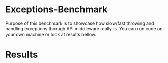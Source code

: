 # Exceptions-Benchmark
Purpose of this benchmark is to showcase how slow/fast throwing and handling exceptions thorugh API middleware really is.
You can run code on your own machine or look at results bellow.

# Results
